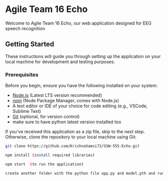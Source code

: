 # Agile Team 16 Echo

Welcome to Agile Team 16 Echo, our web application designed for EEG speech recognition

## Getting Started

These instructions will guide you through setting up the application on your local machine for development and testing purposes.

### Prerequisites

Before you begin, ensure you have the following installed on your system:

- [Node.js](https://nodejs.org/) (Latest LTS version recommended)
- [npm](https://www.npmjs.com/) (Node Package Manager, comes with Node.js)
- A text editor or IDE of your choice for code editing (e.g., VSCode, Sublime Text)
- [Git](https://git-scm.com/) (optional, for version control)
- make sure to have python latest version installed too

If you've received this application as a zip file, skip to the next step. Otherwise, clone the repository to your local machine using Git:

```bash
git clone https://github.com/KrishnaVamsi72/SSW-555-Echo.git

npm install (install required libraries)

npm start  (to run the application)

create another folder with the python file app.py and model.pth and run by the command python app.py to facilitate real time prediction
